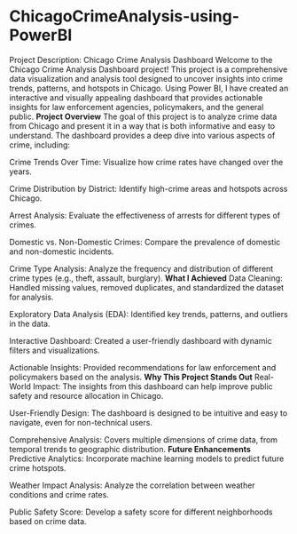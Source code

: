 # ChicagoCrimeAnalysis-using-PowerBI
Project Description: Chicago Crime Analysis Dashboard
Welcome to the Chicago Crime Analysis Dashboard project! This project is a comprehensive data visualization and analysis tool designed to uncover insights into crime trends, patterns, and hotspots in Chicago. Using Power BI, I have created an interactive and visually appealing dashboard that provides actionable insights for law enforcement agencies, policymakers, and the general public.
**Project Overview**
The goal of this project is to analyze crime data from Chicago and present it in a way that is both informative and easy to understand. The dashboard provides a deep dive into various aspects of crime, including:

Crime Trends Over Time: Visualize how crime rates have changed over the years.

Crime Distribution by District: Identify high-crime areas and hotspots across Chicago.

Arrest Analysis: Evaluate the effectiveness of arrests for different types of crimes.

Domestic vs. Non-Domestic Crimes: Compare the prevalence of domestic and non-domestic incidents.

Crime Type Analysis: Analyze the frequency and distribution of different crime types (e.g., theft, assault, burglary).
**What I Achieved**
Data Cleaning: Handled missing values, removed duplicates, and standardized the dataset for analysis.

Exploratory Data Analysis (EDA): Identified key trends, patterns, and outliers in the data.

Interactive Dashboard: Created a user-friendly dashboard with dynamic filters and visualizations.

Actionable Insights: Provided recommendations for law enforcement and policymakers based on the analysis.
**Why This Project Stands Out**
Real-World Impact: The insights from this dashboard can help improve public safety and resource allocation in Chicago.

User-Friendly Design: The dashboard is designed to be intuitive and easy to navigate, even for non-technical users.

Comprehensive Analysis: Covers multiple dimensions of crime data, from temporal trends to geographic distribution.
**Future Enhancements**
Predictive Analytics: Incorporate machine learning models to predict future crime hotspots.

Weather Impact Analysis: Analyze the correlation between weather conditions and crime rates.

Public Safety Score: Develop a safety score for different neighborhoods based on crime data.

